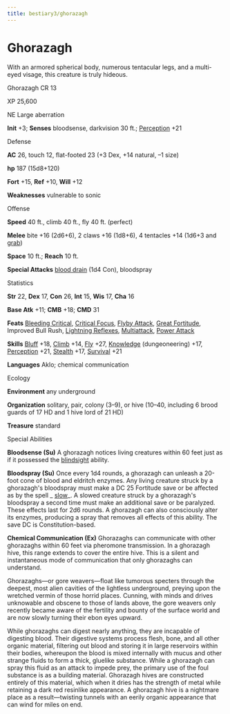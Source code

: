 ```yaml
---
title: bestiary3/ghorazagh
---
```

# Ghorazagh

With an armored spherical body, numerous tentacular legs, and a multi-eyed visage, this creature is truly hideous.

Ghorazagh CR 13

XP 25,600

NE Large aberration

**Init** +3; **Senses** bloodsense, darkvision 30 ft.; [Perception](skills/perception.md#_perception) +21

Defense

**AC** 26, touch 12, flat-footed 23 (+3 Dex, +14 natural, –1 size)

**hp** 187 (15d8+120)

**Fort** +15, **Ref** +10, **Will** +12

**Weaknesses** vulnerable to sonic

Offense

**Speed** 40 ft., climb 40 ft., fly 40 ft. (perfect)

**Melee** bite +16 (2d6+6), 2 claws +16 (1d8+6), 4 tentacles +14 (1d6+3 and [grab](monsters/universalMonsterRules.md#_grab))

**Space** 10 ft.; **Reach** 10 ft.

**Special Attacks** [blood drain](monsters/universalMonsterRules.md#_blood-drain) (1d4 Con), bloodspray

Statistics

**Str** 22, **Dex** 17, **Con** 26, **Int** 15, **Wis** 17, **Cha** 16

**Base Atk** +11; **CMB** +18; **CMD** 31

**Feats** [Bleeding Critical](feats.md#_bleeding-critical), [Critical Focus](feats.md#_critical-focus), [Flyby Attack](monsters/monsterFeats.md#_flyby-attack), [Great Fortitude](feats.md#_great-fortitude), Improved Bull Rush, [Lightning Reflexes](feats.md#_lightning-reflexes), [Multiattack](monsters/monsterFeats.md#_multiattack), [Power Attack](feats.md#_power-attack)

**Skills** [Bluff](skills/bluff.md#_bluff) +18, [Climb](skills/climb.md#_climb) +14, [Fly](skills/fly.md#_fly) +27, [Knowledge](skills/knowledge.md#_knowledge) (dungeoneering) +17, [Perception](skills/perception.md#_perception) +21, [Stealth](skills/stealth.md#_stealth) +17, [Survival](skills/survival.md#_survival) +21

**Languages** Aklo; chemical communication

Ecology

**Environment** any underground

**Organization** solitary, pair, colony (3–9), or hive (10–40, including 6 brood guards of 17 HD and 1 hive lord of 21 HD)

**Treasure** standard

Special Abilities

**Bloodsense (Su)** A ghorazagh notices living creatures within 60 feet just as if it possessed the [blindsight](monsters/universalMonsterRules.md#_blindsight) ability.

**Bloodspray (Su)** Once every 1d4 rounds, a ghorazagh can unleash a 20-foot cone of blood and eldritch enzymes. Any living creature struck by a ghorazagh's bloodspray must make a DC 25 Fortitude save or be affected as by the spell _ [slow](spells/slow.md#_slow)_. A slowed creature struck by a ghorazagh's bloodspray a second time must make an additional save or be paralyzed. These effects last for 2d6 rounds. A ghorazagh can also consciously alter its enzymes, producing a spray that removes all effects of this ability. The save DC is Constitution-based.

**Chemical Communication (Ex)** Ghorazaghs can communicate with other ghorazaghs within 60 feet via pheromone transmission. In a ghorazagh hive, this range extends to cover the entire hive. This is a silent and instantaneous mode of communication that only ghorazaghs can understand.

Ghorazaghs—or gore weavers—float like tumorous specters through the deepest, most alien cavities of the lightless underground, preying upon the wretched vermin of those horrid places. Cunning, with minds and drives unknowable and obscene to those of lands above, the gore weavers only recently became aware of the fertility and bounty of the surface world and are now slowly turning their ebon eyes upward.

While ghorazaghs can digest nearly anything, they are incapable of digesting blood. Their digestive systems process flesh, bone, and all other organic material, filtering out blood and storing it in large reservoirs within their bodies, whereupon the blood is mixed internally with mucus and other strange fluids to form a thick, gluelike substance. While a ghorazagh can spray this fluid as an attack to impede prey, the primary use of the foul substance is as a building material. Ghorazagh hives are constructed entirely of this material, which when it dries has the strength of metal while retaining a dark red resinlike appearance. A ghorazagh hive is a nightmare place as a result—twisting tunnels with an eerily organic appearance that can wind for miles on end.

